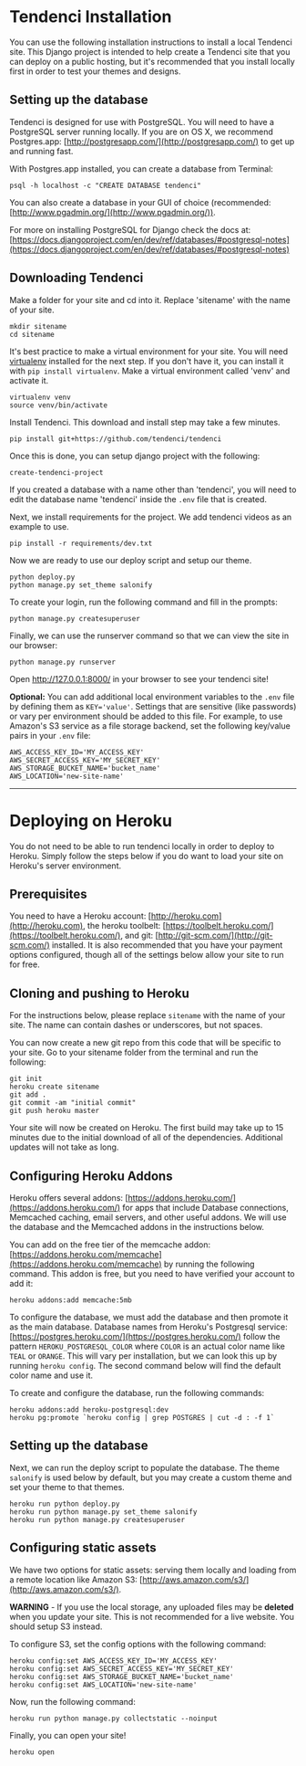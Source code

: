 # Tendenci Installation

You can use the following installation instructions to install a local Tendenci site. This Django project is intended to help create a Tendenci site that you can deploy on a public hosting, but it's recommended that you install locally first in order to test your themes and designs.

## Setting up the database

Tendenci is designed for use with PostgreSQL. You will need to have a PostgreSQL server running locally. If you are on OS X, we recommend Postgres.app: [http://postgresapp.com/](http://postgresapp.com/) to get up and running fast.

With Postgres.app installed, you can create a database from Terminal:

    psql -h localhost -c "CREATE DATABASE tendenci"

You can also create a database in your GUI of choice (recommended: [http://www.pgadmin.org/](http://www.pgadmin.org/)).

For more on installing PostgreSQL for Django check the docs at: [https://docs.djangoproject.com/en/dev/ref/databases/#postgresql-notes](https://docs.djangoproject.com/en/dev/ref/databases/#postgresql-notes)

## Downloading Tendenci

Make a folder for your site and cd into it. Replace 'sitename' with the name of your site.
 
    mkdir sitename
    cd sitename

It's best practice to make a virtual environment for your site. You will need [virtualenv](http://www.virtualenv.org/) installed for the next step. If you don't have it, you can install it with `pip install virtualenv`. Make a virtual environment called 'venv' and activate it.

    virtualenv venv
    source venv/bin/activate

Install Tendenci. This download and install step may take a few minutes.

    pip install git+https://github.com/tendenci/tendenci

Once this is done, you can setup django project with the following:

    create-tendenci-project

If you created a database with a name other than 'tendenci', you will need to edit the database name 'tendenci' inside the `.env` file that is created.

Next, we install requirements for the project. We add tendenci videos as an example to use.

    pip install -r requirements/dev.txt

Now we are ready to use our deploy script and setup our theme.

    python deploy.py
    python manage.py set_theme salonify

To create your login, run the following command and fill in the prompts:

    python manage.py createsuperuser

Finally, we can use the runserver command so that we can view the site in our browser:

    python manage.py runserver

Open http://127.0.0.1:8000/ in your browser to see your tendenci site!

**Optional:** You can add additional local environment variables to the `.env` file by defining them as `KEY='value'`. Settings that are sensitive (like passwords) or vary per environment should be added to this file. For example, to use Amazon's S3 service as a file storage backend, set the following key/value pairs in your `.env` file:

    AWS_ACCESS_KEY_ID='MY_ACCESS_KEY'
    AWS_SECRET_ACCESS_KEY='MY_SECRET_KEY'
    AWS_STORAGE_BUCKET_NAME='bucket_name'
    AWS_LOCATION='new-site-name'

----------

# Deploying on Heroku

You do not need to be able to run tendenci locally in order to deploy to Heroku. Simply follow the steps below if you do want to load your site on Heroku's server environment.

## Prerequisites

You need to have a Heroku account: [http://heroku.com](http://heroku.com), the heroku toolbelt: [https://toolbelt.heroku.com/](https://toolbelt.heroku.com/), and git: [http://git-scm.com/](http://git-scm.com/) installed. It is also recommended that you have your payment options configured, though all of the settings below allow your site to run for free.

## Cloning and pushing to Heroku

For the instructions below, please replace `sitename` with the name of your site. The name can contain dashes or underscores, but not spaces.

You can now create a new git repo from this code that will be specific to your site. Go to your sitename folder from the terminal and run the following:

    git init
    heroku create sitename
    git add .
    git commit -am "initial commit"
    git push heroku master

Your site will now be created on Heroku. The first build may take up to 15 minutes due to the initial download of all of the dependencies. Additional updates will not take as long.

## Configuring Heroku Addons

Heroku offers several addons: [https://addons.heroku.com/](https://addons.heroku.com/) for apps that include Database connections, Memcached caching, email servers, and other useful addons. We will use the database and the Memcached addons in the instructions below.

You can add on the free tier of the memcache addon: [https://addons.heroku.com/memcache](https://addons.heroku.com/memcache) by running the following command. This addon is free, but you need to have verified your account to add it:

    heroku addons:add memcache:5mb

To configure the database, we must add the database and then promote it as the main database. Database names from Heroku's Postgresql service: [https://postgres.heroku.com/](https://postgres.heroku.com/) follow the pattern `HEROKU_POSTGRESQL_COLOR` where `COLOR` is an actual color name like `TEAL` or `ORANGE`. This will vary per installation, but we can look this up by running `heroku config`. The second command below will find the default color name and use it.

To create and configure the database, run the following commands:

    heroku addons:add heroku-postgresql:dev
    heroku pg:promote `heroku config | grep POSTGRES | cut -d : -f 1`

## Setting up the database

Next, we can run the deploy script to populate the database. The theme `salonify` is used below by default, but you may create a custom theme and set your theme to that themes.

    heroku run python deploy.py
    heroku run python manage.py set_theme salonify
    heroku run python manage.py createsuperuser

## Configuring static assets

We have two options for static assets: serving them locally and loading from a remote location like Amazon S3: [http://aws.amazon.com/s3/](http://aws.amazon.com/s3/).

**WARNING** - If you use the local storage, any uploaded files may be **deleted** when you update your site. This is not recommended for a live website. You should setup S3 instead.

To configure S3, set the config options with the following command:

    heroku config:set AWS_ACCESS_KEY_ID='MY_ACCESS_KEY'
    heroku config:set AWS_SECRET_ACCESS_KEY='MY_SECRET_KEY'
    heroku config:set AWS_STORAGE_BUCKET_NAME='bucket_name'
    heroku config:set AWS_LOCATION='new-site-name'

Now, run the following command:

    heroku run python manage.py collectstatic --noinput

Finally, you can open your site!

    heroku open
